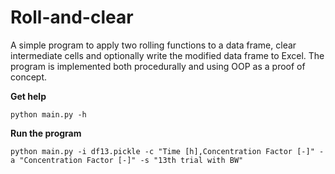 # Roll-and-clear
A simple program to apply two rolling functions to a data frame, clear intermediate cells and optionally write the modified data frame to Excel. The program is implemented both procedurally and using OOP as a proof of concept.

**Get help**

	python main.py -h

**Run the program**

	python main.py -i df13.pickle -c "Time [h],Concentration Factor [-]" -a "Concentration Factor [-]" -s "13th trial with BW"


